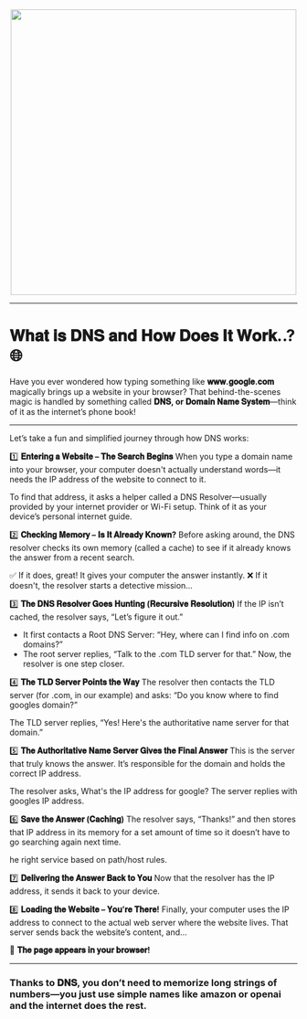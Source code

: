 <div align="center">
<img width="500" src="https://media.licdn.com/dms/image/v2/D4E22AQF1IWc9Hlsr6w/feedshare-shrink_800/B4EZbTdI.pGQA0-/0/1747304357130?e=1750291200&v=beta&t=NNdxet25khebKk2Lj3LFv9IXY5tfJxeseTfSZQEJVJY" />
</div>

---

# 𝐖𝐡𝐚𝐭 𝐢𝐬 𝐃𝐍𝐒 𝐚𝐧𝐝 𝐇𝐨𝐰 𝐃𝐨𝐞𝐬 𝐈𝐭 𝐖𝐨𝐫𝐤..? 🌐

Have you ever wondered how typing something like **𝐰𝐰𝐰.𝐠𝐨𝐨𝐠𝐥𝐞.𝐜𝐨𝐦** magically brings up a website in your browser? 
That behind-the-scenes magic is handled by something called **𝐃𝐍𝐒, or 𝐃𝐨𝐦𝐚𝐢𝐧 𝐍𝐚𝐦𝐞 𝐒𝐲𝐬𝐭𝐞𝐦**—think of it as the internet’s phone book!

---

Let’s take a fun and simplified journey through how DNS works:

1️⃣ **𝐄𝐧𝐭𝐞𝐫𝐢𝐧𝐠 𝐚 𝐖𝐞𝐛𝐬𝐢𝐭𝐞 – 𝐓𝐡𝐞 𝐒𝐞𝐚𝐫𝐜𝐡 𝐁𝐞𝐠𝐢𝐧𝐬**
When you type a domain name into your browser, your computer doesn't actually understand words—it needs the IP address of the website to connect to it.

To find that address, it asks a helper called a DNS Resolver—usually provided by your internet provider or Wi-Fi setup. Think of it as your device’s personal internet guide.

2️⃣ **𝐂𝐡𝐞𝐜𝐤𝐢𝐧𝐠 𝐌𝐞𝐦𝐨𝐫𝐲 – 𝐈𝐬 𝐈𝐭 𝐀𝐥𝐫𝐞𝐚𝐝𝐲 𝐊𝐧𝐨𝐰𝐧?**
Before asking around, the DNS resolver checks its own memory (called a cache) to see if it already knows the answer from a recent search.

✅ If it does, great! It gives your computer the answer instantly.
❌ If it doesn't, the resolver starts a detective mission…

3️⃣ **𝐓𝐡𝐞 𝐃𝐍𝐒 𝐑𝐞𝐬𝐨𝐥𝐯𝐞𝐫 𝐆𝐨𝐞𝐬 𝐇𝐮𝐧𝐭𝐢𝐧𝐠 (𝐑𝐞𝐜𝐮𝐫𝐬𝐢𝐯𝐞 𝐑𝐞𝐬𝐨𝐥𝐮𝐭𝐢𝐨𝐧)**
If the IP isn’t cached, the resolver says, “Let’s figure it out.”

 - It first contacts a Root DNS Server: “Hey, where can I find info on .com domains?”
 - The root server replies, “Talk to the .com TLD server for that.”
 Now, the resolver is one step closer.

4️⃣ **𝐓𝐡𝐞 𝐓𝐋𝐃 𝐒𝐞𝐫𝐯𝐞𝐫 𝐏𝐨𝐢𝐧𝐭𝐬 𝐭𝐡𝐞 𝐖𝐚𝐲**
The resolver then contacts the TLD server (for .com, in our example) and asks:
 “Do you know where to find googles domain?”

The TLD server replies, “Yes! Here's the authoritative name server for that domain.”

5️⃣ **𝐓𝐡𝐞 𝐀𝐮𝐭𝐡𝐨𝐫𝐢𝐭𝐚𝐭𝐢𝐯𝐞 𝐍𝐚𝐦𝐞 𝐒𝐞𝐫𝐯𝐞𝐫 𝐆𝐢𝐯𝐞𝐬 𝐭𝐡𝐞 𝐅𝐢𝐧𝐚𝐥 𝐀𝐧𝐬𝐰𝐞𝐫**
This is the server that truly knows the answer. It’s responsible for the domain and holds the correct IP address.

The resolver asks, What's the IP address for google?
The server replies with googles IP address.

6️⃣ **𝐒𝐚𝐯𝐞 𝐭𝐡𝐞 𝐀𝐧𝐬𝐰𝐞𝐫 (𝐂𝐚𝐜𝐡𝐢𝐧𝐠)**
The resolver says, “Thanks!” and then stores that IP address in its memory for a set amount of time so it doesn’t have to go searching again next time.

he right service based on path/host rules.

7️⃣ **𝐃𝐞𝐥𝐢𝐯𝐞𝐫𝐢𝐧𝐠 𝐭𝐡𝐞 𝐀𝐧𝐬𝐰𝐞𝐫 𝐁𝐚𝐜𝐤 𝐭𝐨 𝐘𝐨𝐮**
Now that the resolver has the IP address, it sends it back to your device.

8️⃣ **𝐋𝐨𝐚𝐝𝐢𝐧𝐠 𝐭𝐡𝐞 𝐖𝐞𝐛𝐬𝐢𝐭𝐞 – 𝐘𝐨𝐮’𝐫𝐞 𝐓𝐡𝐞𝐫𝐞!**
Finally, your computer uses the IP address to connect to the actual web server where the website lives. That server sends back the website’s content, and…

 🎉 **𝐓𝐡𝐞 𝐩𝐚𝐠𝐞 𝐚𝐩𝐩𝐞𝐚𝐫𝐬 𝐢𝐧 𝐲𝐨𝐮𝐫 𝐛𝐫𝐨𝐰𝐬𝐞𝐫!**

---

### Thanks to 𝐃𝐍𝐒, you don’t need to memorize long strings of numbers—you just use simple names like amazon or openai and the internet does the rest. 
